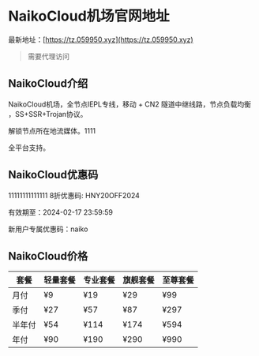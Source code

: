 # NaikoCloud机场官网地址

最新地址：[https://tz.059950.xyz](https://tz.059950.xyz)

> 需要代理访问

## NaikoCloud介绍

NaikoCloud机场，全节点IEPL专线，移动 + CN2 隧道中继线路，节点负载均衡 ，SS+SSR+Trojan协议。

解锁节点所在地流媒体。1111

全平台支持。

## NaikoCloud优惠码
11111111111111
8折优惠码: HNY20OFF2024

有效期至：2024-02-17 23:59:59

新用户专属优惠码：naiko

## NaikoCloud价格

|套餐|轻量套餐|专业套餐|旗舰套餐|至尊套餐|
|----|----|----|----|----|
|月付|¥9|¥19|¥29|¥99|
|季付|¥27|¥57|¥87|¥297|
|半年付|¥54|¥114|¥174|¥594|
|年付|¥90|¥190|¥290|¥990|
